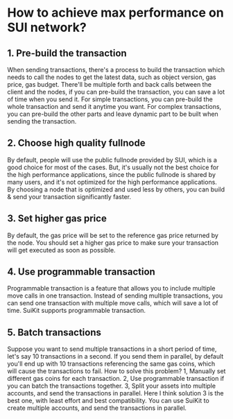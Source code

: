 # How to achieve max performance on SUI network?

## 1. Pre-build the transaction

When sending transactions, there's a process to build the transaction which needs to call the nodes to get the latest data, such as object version, gas price, gas budget.
There'll be multiple forth and back calls between the client and the nodes, if you can pre-build the transaction, you can save a lot of time when you send it.
For simple transactions, you can pre-build the whole transaction and send it anytime you want.
For complex transactions, you can pre-build the other parts and leave dynamic part to be built when sending the transaction.

## 2. Choose high quality fullnode

By default, people will use the public fullnode provided by SUI, which is a good choice for most of the cases.
But, it's usually not the best choice for the high performance applications, since the public fullnode is shared by many users, and it's not optimized for the high performance applications.
By choosing a node that is optimized and used less by others, you can build & send your transaction significantly faster.

## 3. Set higher gas price

By default, the gas price will be set to the reference gas price returned by the node.
You should set a higher gas price to make sure your transaction will get executed as soon as possible.

## 4. Use programmable transaction

Programmable transaction is a feature that allows you to include multiple move calls in one transaction.
Instead of sending multiple transactions, you can send one transaction with multiple move calls, which will save a lot of time.
SuiKit supports programmable transaction.

## 5. Batch transactions

Suppose you want to send multiple transactions in a short period of time, let's say 10 transactions in a second.
If you send them in parallel, by default you'll end up with 10 transactions referencing the same gas coins, which will cause the transactions to fail.
How to solve this problem?
1, Manually set different gas coins for each transaction.
2, Use programmable transaction if you can batch the transactions together.
3, Split your assets into multiple accounts, and send the transactions in parallel.
Here I think solution 3 is the best one, with least effort and best compatibility.
You can use SuiKit to create multiple accounts, and send the transactions in parallel.
